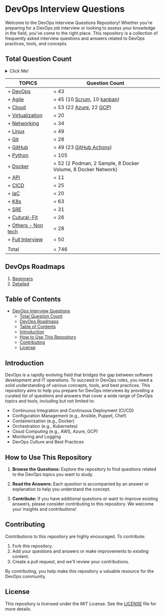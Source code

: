 # DevOps Interview Questions

Welcome to the DevOps Interview Questions Repository! Whether you're preparing for a DevOps job interview or looking to assess your knowledge in the field, you've come to the right place. This repository is a collection of frequently asked interview questions and answers related to DevOps practices, tools, and concepts.

## Total Question Count
<details>
  <summary>Click Me!</summary>

  ```js
      + DevOps            = 43
      + Agile             = 45 (10 Scrum, 10 Kanban)
      + Cloud             = 53 (22 Azure, 22 GCP)
      + Virtualization    = 20
      + Networking        = 34
      + Linux             = 49
      + Git               = 28
      + GitHub            = 49 (23 GitHub Actions)
      + Python            = 105
      + Docker            = 52 (2 Podman, 2 Sample, 8 Docker Volume, 8 Docker Network)
      + API               = 11
      + CICD              = 25
      + IaC               = 20
      + K8s               = 63
      + SRE               = 31
      + Cutural-Fit       = 26
      + Others(non-tech)  = 28
      + Full Interview    = 50
  ------------------------------------------------
        Total:              746
  ```
</details>

| TOPICS                                          | Question Count                                               |
|-------------------------------------------------|--------------------------------------------------------------|
| + [DevOps](./DevOps/README.MD)                  | = 43                                                         |
| + [Agile](./Agile/README.MD)                    | = 45 (10 [Scrum](./Agile/Scrum/README.MD), 10 [kanban](./Agile/Kanban/README.MD))                                   |
| + [Cloud](./Cloud%20Computing/README.MD)        | = 53 (22 [Azure](./Cloud%20Computing/Azure/README.MD), 22 [GCP](./Cloud%20Computing/GCP/README.MD))                                              |
| + [Virtualization](./Virtualization/README.MD)  | = 20                                                         |
| + [Networking](./Networking/README.MD)          | = 34                                                         |
| + [Linux](./Linux/README.MD)                    | = 49                                                         |
| + [Git](./Git/README.MD)                        | = 28                                                         |
| + [GitHub](./GitHub/README.MD)                  | = 49 (23 [GitHub Actions](./GitHub/GitHub%20Actions/README.MD))                                     |
| + [Python](./Python/README.MD)                  | = 105                                                        |
| + [Docker](./Docker/README.MD)                  | = 52 (2 Podman, 2 Sample, 8 Docker Volume, 8 Docker Network) |
| + [API](./API/README.MD)                        | = 11                                                         |
| + [CICD](./CICD/README.MD)                      | = 25                                                         |
| + [IaC](./IaC/README.MD)                        | = 20                                                         |
| + [K8s](./K8s/README.MD)                        | = 63                                                         |
| + [SRE](./SRE/README.MD)                        | = 31                                                         |
| + [Cutural-Fit](./Cultural-Fit/README.MD)       | = 26                                                         |
| + [Others - Non tech](./Others%20(NT)/QTA.md)   | = 28                                                         |
| + [Full Interview](./Full%20Interview/README.MD) | = 50                                                         |
|                                                 |                                                              |
|   Total                                         | = 746                                                        |

## DevOps Roadmaps
1. [Beginners](https://roadmap.sh/devops?r=devops-beginner)
2. [Detailed](https://roadmap.sh/devops)

## Table of Contents

- [DevOps Interview Questions](#devops-interview-questions)
  - [Total Question Count](#total-question-count)
  - [DevOps Roadmaps](#devops-roadmaps)
  - [Table of Contents](#table-of-contents)
  - [Introduction](#introduction)
  - [How to Use This Repository](#how-to-use-this-repository)
  - [Contributing](#contributing)
  - [License](#license)

## Introduction

DevOps is a rapidly evolving field that bridges the gap between software development and IT operations. To succeed in DevOps roles, you need a solid understanding of various concepts, tools, and best practices. This repository aims to help you prepare for DevOps interviews by providing a curated list of questions and answers that cover a wide range of DevOps topics and tools, including but not limited to:

- Continuous Integration and Continuous Deployment (CI/CD)
- Configuration Management (e.g., Ansible, Puppet, Chef)
- Containerization (e.g., Docker)
- Orchestration (e.g., Kubernetes)
- Cloud Computing (e.g., AWS, Azure, GCP)
- Monitoring and Logging
- DevOps Culture and Best Practices

## How to Use This Repository

1. **Browse the Questions:** Explore the repository to find questions related to the DevOps topics you want to study.

2. **Read the Answers:** Each question is accompanied by an answer or explanation to help you understand the concept.

3. **Contribute:** If you have additional questions or want to improve existing answers, please consider contributing to this repository. We welcome your insights and contributions!

## Contributing

Contributions to this repository are highly encouraged. To contribute:

1. Fork this repository.
2. Add your questions and answers or make improvements to existing content.
3. Create a pull request, and we'll review your contributions.

By contributing, you help make this repository a valuable resource for the DevOps community.

## License

This repository is licensed under the MIT License. See the [LICENSE](LICENSE) file for more details.
